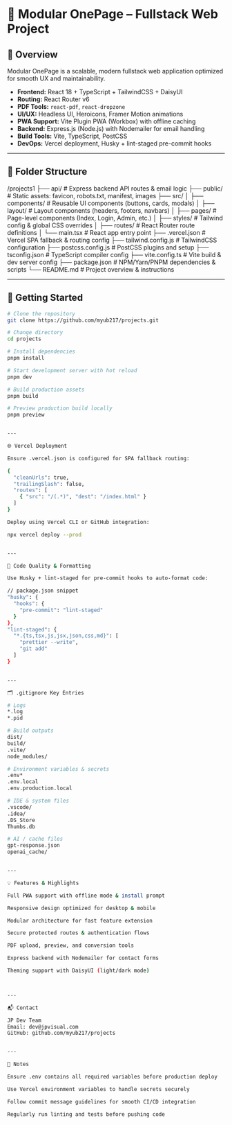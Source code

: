 # 🧩 Modular OnePage – Fullstack Web Project

## 📌 Overview

Modular OnePage is a scalable, modern fullstack web application optimized for smooth UX and maintainability.

- **Frontend:** React 18 + TypeScript + TailwindCSS + DaisyUI
- **Routing:** React Router v6
- **PDF Tools:** `react-pdf`, `react-dropzone`
- **UI/UX:** Headless UI, Heroicons, Framer Motion animations
- **PWA Support:** Vite Plugin PWA (Workbox) with offline caching
- **Backend:** Express.js (Node.js) with Nodemailer for email handling
- **Build Tools:** Vite, TypeScript, PostCSS
- **DevOps:** Vercel deployment, Husky + lint-staged pre-commit hooks

---

## 📂 Folder Structure

/projects1 ├── api/ # Express backend API routes & email logic ├── public/ # Static assets: favicon, robots.txt, manifest, images ├── src/ │ ├── components/ # Reusable UI components (buttons, cards, modals) │ ├── layout/ # Layout components (headers, footers, navbars) │ ├── pages/ # Page-level components (Index, Login, Admin, etc.) │ ├── styles/ # Tailwind config & global CSS overrides │ ├── routes/ # React Router route definitions │ └── main.tsx # React app entry point ├── .vercel.json # Vercel SPA fallback & routing config ├── tailwind.config.js # TailwindCSS configuration ├── postcss.config.js # PostCSS plugins and setup ├── tsconfig.json # TypeScript compiler config ├── vite.config.ts # Vite build & dev server config ├── package.json # NPM/Yarn/PNPM dependencies & scripts └── README.md # Project overview & instructions

---

## 🚀 Getting Started

```bash
# Clone the repository
git clone https://github.com/myub217/projects.git

# Change directory
cd projects

# Install dependencies
pnpm install

# Start development server with hot reload
pnpm dev

# Build production assets
pnpm build

# Preview production build locally
pnpm preview


---

🌐 Vercel Deployment

Ensure .vercel.json is configured for SPA fallback routing:

{
  "cleanUrls": true,
  "trailingSlash": false,
  "routes": [
    { "src": "/(.*)", "dest": "/index.html" }
  ]
}

Deploy using Vercel CLI or GitHub integration:

npx vercel deploy --prod


---

🧪 Code Quality & Formatting

Use Husky + lint-staged for pre-commit hooks to auto-format code:

// package.json snippet
"husky": {
  "hooks": {
    "pre-commit": "lint-staged"
  }
},
"lint-staged": {
  "*.{ts,tsx,js,jsx,json,css,md}": [
    "prettier --write",
    "git add"
  ]
}


---

🗂️ .gitignore Key Entries

# Logs
*.log
*.pid

# Build outputs
dist/
build/
.vite/
node_modules/

# Environment variables & secrets
.env*
.env.local
.env.production.local

# IDE & system files
.vscode/
.idea/
.DS_Store
Thumbs.db

# AI / cache files
gpt-response.json
openai_cache/


---

💡 Features & Highlights

Full PWA support with offline mode & install prompt

Responsive design optimized for desktop & mobile

Modular architecture for fast feature extension

Secure protected routes & authentication flows

PDF upload, preview, and conversion tools

Express backend with Nodemailer for contact forms

Theming support with DaisyUI (light/dark mode)



---

📬 Contact

JP Dev Team
Email: dev@jpvisual.com
GitHub: github.com/myub217/projects


---

📝 Notes

Ensure .env contains all required variables before production deploy

Use Vercel environment variables to handle secrets securely

Follow commit message guidelines for smooth CI/CD integration

Regularly run linting and tests before pushing code
```
